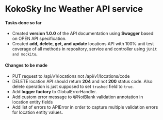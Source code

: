 # KokoSky Inc Weather API service

#### Tasks done so far
- Created __version 1.0.0__ of the API documentation using __Swagger__ based on OPEN API specification.
- Created __add, delete, get, and update__ locations API with 100% unit test coverage of all methods in repository, service and controller using `jUnit and mockito`.

#### Changes to be made
- PUT request to /api/v1/locations not /api/v1/locations/code
- DELETE location API should return __204__ and not __200__ status code. Also delete operation is just supposed to set
`trashed` field to `true`.
- Add __logger factory__ to GlobalErrorHandler.
- Add custom error message to @NotBlank validation annotation in location entity fields
- Add list of errors to APIError in order to capture multiple validation errors for location entity values.